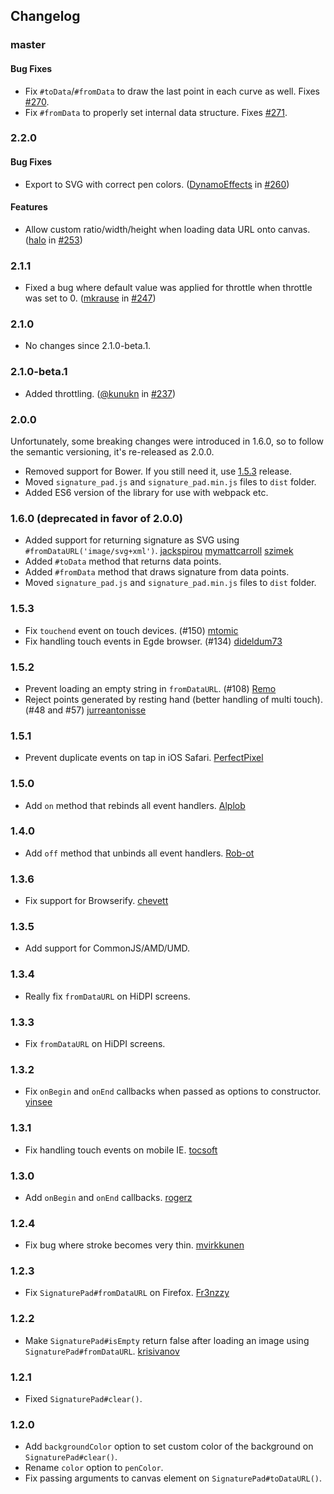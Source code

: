 ## Changelog

### master
#### Bug Fixes
*   Fix `#toData`/`#fromData` to draw the last point in each curve as well. Fixes [#270](https://github.com/szimek/signature_pad/issues/270).
*   Fix `#fromData` to properly set internal data structure. Fixes [#271](https://github.com/szimek/signature_pad/issues/271).

### 2.2.0
#### Bug Fixes
*   Export to SVG with correct pen colors. ([DynamoEffects](https://github.com/DynamoEffects) in [#260](https://github.com/szimek/signature_pad/pull/260))

#### Features
*   Allow custom ratio/width/height when loading data URL onto canvas. ([halo](https://github.com/halo) in [#253](https://github.com/szimek/signature_pad/pull/253))

### 2.1.1
*   Fixed a bug where default value was applied for throttle when throttle was set to 0. ([mkrause](https://github.com/mkrause) in [#247](https://github.com/szimek/signature_pad/pull/247))

### 2.1.0
*   No changes since 2.1.0-beta.1.

### 2.1.0-beta.1
*   Added throttling. ([@kunukn](https://github.com/kunukn) in [#237](https://github.com/szimek/signature_pad/pull/237))

### 2.0.0
Unfortunately, some breaking changes were introduced in 1.6.0, so to follow the semantic versioning, it's re-released as 2.0.0.
*   Removed support for Bower. If you still need it, use [1.5.3](https://github.com/szimek/signature_pad/releases/tag/v1.5.3) release.
*   Moved `signature_pad.js` and `signature_pad.min.js` files to `dist` folder.
*   Added ES6 version of the library for use with webpack etc.

### 1.6.0 (deprecated in favor of 2.0.0)
*   Added support for returning signature as SVG using `#fromDataURL('image/svg+xml')`. [jackspirou](https://github.com/jackspirou) [mymattcarroll](https://github.com/mymattcarroll) [szimek](https://github.com/szimek)
*   Added `#toData` method that returns data points.
*   Added `#fromData` method that draws signature from data points.
*   Moved `signature_pad.js` and `signature_pad.min.js` files to `dist` folder.

### 1.5.3
*   Fix `touchend` event on touch devices. (#150) [mtomic](https://github.com/mtomic)
*   Fix handling touch events in Egde browser. (#134) [dideldum73](https://github.com/dideldum73)

### 1.5.2
*   Prevent loading an empty string in `fromDataURL`. (#108) [Remo](https://github.com/Remo)
*   Reject points generated by resting hand (better handling of multi touch). (#48 and #57) [jurreantonisse](https://github.com/jurreantonisse)

### 1.5.1
*   Prevent duplicate events on tap in iOS Safari. [PerfectPixel](https://github.com/PerfectPixel)

### 1.5.0
*   Add `on` method that rebinds all event handlers. [Alplob](https://github.com/Alplob)

### 1.4.0
*   Add `off` method that unbinds all event handlers. [Rob-ot](https://github.com/Rob-ot)

### 1.3.6
*   Fix support for Browserify. [chevett](https://github.com/chevett)

### 1.3.5
*   Add support for CommonJS/AMD/UMD.

### 1.3.4
*   Really fix `fromDataURL` on HiDPI screens.

### 1.3.3
*   Fix `fromDataURL` on HiDPI screens.

### 1.3.2
*   Fix `onBegin` and `onEnd` callbacks when passed as options to constructor. [yinsee](https://github.com/yinsee)

### 1.3.1
*   Fix handling touch events on mobile IE. [tocsoft](https://github.com/tocsoft)

### 1.3.0
*   Add `onBegin` and `onEnd` callbacks. [rogerz](https://github.com/rogerz)

### 1.2.4
*   Fix bug where stroke becomes very thin. [mvirkkunen](https://github.com/mvirkkunen)

### 1.2.3
*   Fix `SignaturePad#fromDataURL` on Firefox. [Fr3nzzy](https://github.com/Fr3nzzy)

### 1.2.2
*   Make `SignaturePad#isEmpty` return false after loading an image using `SignaturePad#fromDataURL`. [krisivanov](https://github.com/krisivanov)

### 1.2.1
*   Fixed `SignaturePad#clear()`.

### 1.2.0
*   Add `backgroundColor` option to set custom color of the background on `SignaturePad#clear()`.
*   Rename `color` option to `penColor`.
*   Fix passing arguments to canvas element on `SignaturePad#toDataURL()`.
